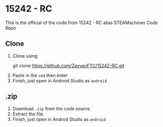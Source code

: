 # 15242 - RC

This is the official of the code from 15242 - RC alias STEAMachines Code Repo

## Clone
1. Clone using <p>git clone https://github.com/ZayyanFTC/15242-RC.git</p>
2. Paste in the `cmd` then enter
3. Finish, just open in Android Studio as `android`

## .zip
1. Download `.zip` from the code source.
2. Extract the file.
3. Finish, just open in Androd Studio as `android`

